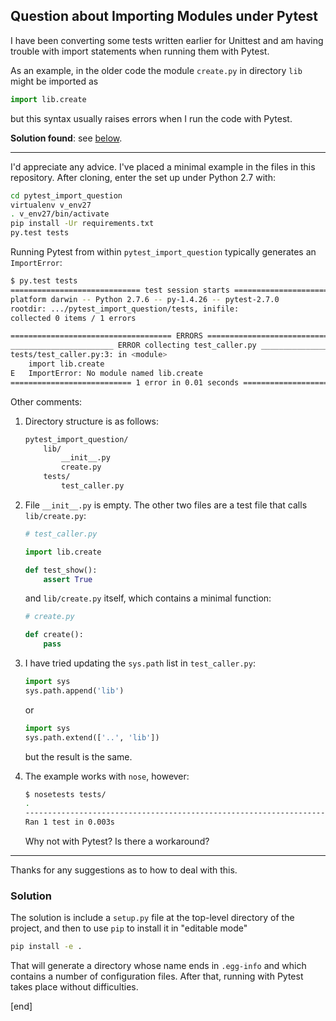 ## Question about Importing Modules under Pytest

I have been converting some tests written earlier for Unittest and am having trouble with import statements when running them with Pytest.

As an example, in the older code the module `create.py` in directory `lib` might be imported as

```python
import lib.create
```

but this syntax usually raises errors when I run the code with Pytest.

**Solution found**: see [below](#solution).

---

I'd appreciate any advice. I've placed a minimal example in the files in this repository. After cloning, enter the set up under Python 2.7 with:

```bash
cd pytest_import_question
virtualenv v_env27
. v_env27/bin/activate
pip install -Ur requirements.txt
py.test tests
```

Running Pytest from within `pytest_import_question` typically generates an `ImportError`:

```bash
$ py.test tests
============================= test session starts ==============================
platform darwin -- Python 2.7.6 -- py-1.4.26 -- pytest-2.7.0
rootdir: .../pytest_import_question/tests, inifile:
collected 0 items / 1 errors

==================================== ERRORS ====================================
_______________________ ERROR collecting test_caller.py ________________________
tests/test_caller.py:3: in <module>
    import lib.create
E   ImportError: No module named lib.create
=========================== 1 error in 0.01 seconds ============================
```

Other comments:

 1. Directory structure is as follows:

    ```bash
    pytest_import_question/
        lib/
            __init__.py
            create.py
        tests/
            test_caller.py
    ```

 1. File `__init__.py` is empty. The other two files are a test file that calls `lib/create.py`:

    ```python
    # test_caller.py

    import lib.create

    def test_show():
        assert True
    ```

    and `lib/create.py` itself, which contains a minimal function:

    ```python
    # create.py

    def create():
        pass
    ```

 1. I have tried updating the `sys.path` list in `test_caller.py`:

    ```python
    import sys
    sys.path.append('lib')
    ```

    or

    ```python
    import sys
    sys.path.extend(['..', 'lib'])
    ```

    but the result is the same.

 1. The example works with `nose`, however:

    ```bash
    $ nosetests tests/
    .
    ----------------------------------------------------------------------
    Ran 1 test in 0.003s
    ```
    
    Why not with Pytest? Is there a workaround?

---

Thanks for any suggestions as to how to deal with this.

### Solution

The solution is include a `setup.py` file at the top-level directory of the project, and then to use `pip` to install it in "editable mode"

```bash
pip install -e .
```

That will generate a directory whose name ends in `.egg-info` and which contains a number of configuration files. After that, running with Pytest takes place without difficulties.

[end]
